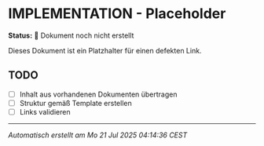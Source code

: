 # IMPLEMENTATION - Placeholder

**Status:** 🚧 Dokument noch nicht erstellt

Dieses Dokument ist ein Platzhalter für einen defekten Link.

## TODO
- [ ] Inhalt aus vorhandenen Dokumenten übertragen
- [ ] Struktur gemäß Template erstellen
- [ ] Links validieren

---
*Automatisch erstellt am Mo 21 Jul 2025 04:14:36 CEST*
